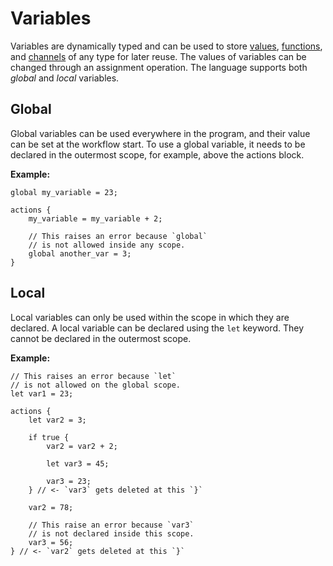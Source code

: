 # Variables

Variables are dynamically typed and can be used to store [values](./02_values.md), [functions](./04_functions.md), and [channels](./05_channels.md) of any type for later reuse. The values of variables can be changed through an assignment operation. The language supports both _global_ and _local_ variables.

## Global

Global variables can be used everywhere in the program, and their value can be set at the workflow start. To use a global variable, it needs to be declared in the outermost scope, for example, above the actions block.

**Example:**

```wdl
global my_variable = 23;

actions {
    my_variable = my_variable + 2;

    // This raises an error because `global`
    // is not allowed inside any scope.
    global another_var = 3;
}
```

## Local

Local variables can only be used within the scope in which they are declared. A local variable can be declared using the `let` keyword. They cannot be declared in the outermost scope.

**Example:**

```wdl
// This raises an error because `let`
// is not allowed on the global scope.
let var1 = 23;

actions {
    let var2 = 3;

    if true {
        var2 = var2 + 2;

        let var3 = 45;

        var3 = 23;
    } // <- `var3` gets deleted at this `}`

    var2 = 78;

    // This raise an error because `var3`
    // is not declared inside this scope.
    var3 = 56;
} // <- `var2` gets deleted at this `}`
```
